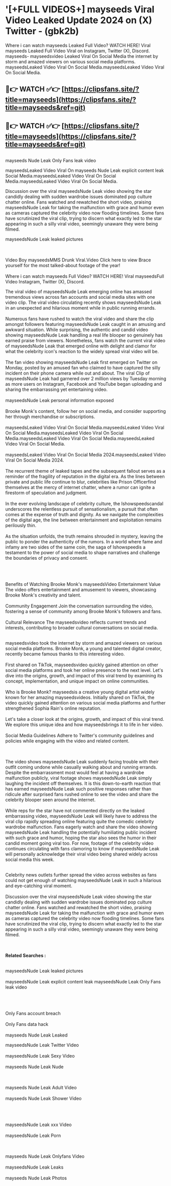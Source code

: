 #  '[+FULL VIDEOS+] mayseeds Viral Video Leaked Update 2024 on (X) Twitter - (gbk2b)

Where i can watch mayseeds Leaked Full Video? WATCH HERE! Viral mayseeds Leaked Full Video Viral on Instagram, Twitter (X), Discord.
mayseeds- mayseedsvideo Leaked Viral On Social Media the internet by storm and amazed viewers on various social media platforms.
mayseedsLeaked Video Viral On Social Media.mayseedsLeaked Video Viral On Social Media.




## 🔴👉 WATCH ✅👉 [https://clipsfans.site/?title=mayseeds](https://clipsfans.site/?title=mayseeds&ref=git)


## 🔴👉 WATCH ✅👉 [https://clipsfans.site/?title=mayseeds](https://clipsfans.site/?title=mayseeds&ref=git)
##


mayseeds Nude Leak Only Fans leak video 


mayseedsLeaked Video Viral On  mayseeds Nude Leak explicit content leak Social Media.mayseedsLeaked Video Viral On Social Media.mayseedsLeaked Video Viral On Social Media.



Discussion over the viral mayseedsNude Leak video showing the star candidly dealing with sudden wardrobe issues dominated pop culture chatter online. Fans watched and rewatched the short video, praising mayseedsNude Leak for taking the malfunction with grace and humor even as cameras captured the celebrity video now flooding timelines. Some fans have scrutinized the viral clip, trying to discern what exactly led to the star appearing in such a silly viral video, seemingly unaware they were being filmed.


mayseedsNude Leak leaked pictures


  <br>

  <br>
Video Boy mayseedsMMS Drunk Viral.Video Click here to view Brace yourself for the most talked-about footage of the year!
<br><br>
Where i can watch mayseeds Full Video? WATCH HERE! Viral mayseedsFull Video Instagram, Twitter (X), Discord.

The viral video of mayseedsNude Leak emerging online has amassed tremendous views across fan accounts and social media sites with one video clip. The viral video circulating recently shows mayseedsNude Leak in an unexpected and hilarious moment while in public running errands.
<br><br>
Numerous fans have rushed to watch the viral video and share the clip amongst followers featuring mayseedsNude Leak caught in an amusing and awkward situation. While surprising, the authentic and candid video showing mayseedsNude Leak handling a real life blooper so genuinely has earned praise from viewers. Nonetheless, fans watch the current viral video of mayseedsNude Leak that emerged online with delight and clamor for what the celebrity icon's reaction to the widely spread viral video will be.
<br><br>
The fan video showing mayseedsNude Leak first emerged on Twitter on Monday, posted by an amused fan who claimed to have captured the silly incident on their phone camera while out and about. The viral Clip of mayseedsNude Leak had garnered over 2 million views by Tuesday morning as more users on Instagram, Facebook and YouTube began uploading and sharing the embarrassing yet entertaining video.
<br><br>
mayseedsNude Leak personal information exposed
<br><br>
Brooke Monk's content, follow her on social media, and consider supporting her through merchandise or subscriptions.
<br><br>
mayseedsLeaked Video Viral On Social Media.mayseedsLeaked Video Viral On Social Media.mayseedsLeaked Video Viral On Social Media.mayseedsLeaked Video Viral On Social Media.mayseedsLeaked Video Viral On Social Media.
<br><br>
mayseedsLeaked Video Viral On Social Media 2024.mayseedsLeaked Video Viral On Social Media 2024.
<br><br>
The recurrent theme of leaked tapes and the subsequent fallout serves as a reminder of the fragility of reputation in the digital era. As the lines between private and public life continue to blur, celebrities like Prison Officerfind themselves at the mercy of internet chatter, where a rumor can ignite a firestorm of speculation and judgment.
<br><br>
In the ever evolving landscape of celebrity culture, the Ishowspeedscandal underscores the relentless pursuit of sensationalism, a pursuit that often comes at the expense of truth and dignity. As we navigate the complexities of the digital age, the line between entertainment and exploitation remains perilously thin.
<br><br>
As the situation unfolds, the truth remains shrouded in mystery, leaving the public to ponder the authenticity of the rumors. In a world where fame and infamy are two sides of the same coin, the saga of Ishowspeedis a testament to the power of social media to shape narratives and challenge the boundaries of privacy and consent.
<br><br>

<br><br>
Benefits of Watching Brooke Monk's mayseedsVideo Entertainment Value The video offers entertainment and amusement to viewers, showcasing Brooke Monk's creativity and talent.
<br><br>
Community Engagement Join the conversation surrounding the video, fostering a sense of community among Brooke Monk's followers and fans.
<br><br>
Cultural Relevance The mayseedsvideo reflects current trends and interests, contributing to broader cultural conversations on social media.
<br><br>


mayseedsvideo took the internet by storm and amazed viewers on various social media platforms. Brooke Monk, a young and talented digital creator, recently became famous thanks to this interesting video.
<br><br>
First shared on TikTok, mayseedsvideo quickly gained attention on other social media platforms and took her online presence to the next level. Let's dive into the origins, growth, and impact of this viral trend by examining its concept, implementation, and unique impact on online communities.
<br><br>
Who is Brooke Monk? mayseedsis a creative young digital artist widely known for her amazing mayseedsvideos. Initially shared on TikTok, the video quickly gained attention on various social media platforms and further strengthened Sophia Rain's online reputation.
<br><br>
Let's take a closer look at the origins, growth, and impact of this viral trend. We explore this unique idea and how mayseedsbrings it to life in her video.
<br><br>
Social Media Guidelines Adhere to Twitter's community guidelines and policies while engaging with the video and related content.


<br><br>
The video shows mayseedsNude Leak suddenly facing trouble with their outfit coming undone while casually walking about and running errands. Despite the embarrassment most would feel at having a wardrobe malfunction publicly, viral footage shows mayseedsNude Leak simply laughing the incident off themselves. It is this down-to-earth reaction that has earned mayseedsNude Leak such positive responses rather than ridicule after surprised fans rushed online to see the video and share the celebrity blooper seen around the internet.
<br><br>
While reps for the star have not commented directly on the leaked embarrassing video, mayseedsNude Leak will likely have to address the viral clip rapidly spreading online featuring quite the comedic celebrity wardrobe malfunction. Fans eagerly watch and share the video showing mayseedsNude Leak handling the potentially humiliating public incident with such grace and humor, hoping the star also sees the humor in their candid moment going viral too. For now, footage of the celebrity video continues circulating with fans clamoring to know if mayseedsNude Leak will personally acknowledge their viral video being shared widely across social media this week.
<br><br>

Celebrity news outlets further spread the video across websites as fans could not get enough of watching mayseedsNude Leak in such a hilarious and eye-catching viral moment.
<br><br>
Discussion over the viral mayseedsNude Leak video showing the star candidly dealing with sudden wardrobe issues dominated pop culture chatter online. Fans watched and rewatched the short video, praising mayseedsNude Leak for taking the malfunction with grace and humor even as cameras captured the celebrity video now flooding timelines. Some fans have scrutinized the viral clip, trying to discern what exactly led to the star appearing in such a silly viral video, seemingly unaware they were being filmed.


<br><br>
<strong>Related Searches :</strong>
<br><br>

mayseedsNude Leak leaked pictures
<br><br>
mayseedsNude Leak explicit content leak
mayseedsNude Leak Only Fans leak video
<br><br>

<br><br>
Only Fans account breach
<br><br>
Only Fans data hack
<br><br>
mayseeds Nude Leak Leaked

mayseedsNude Leak Twitter Video
<br><br>
mayseedsNude Leak Sexy Video
<br><br>
mayseeds Nude Leak Nude

<br><br>
mayseeds Nude Leak Adult Video
<br><br>
mayseeds Nude Leak Shower Video
<br><br>

<br><br>
mayseedsNude Leak xxx Video
<br><br>
mayseedsNude Leak Porn

<br><br>
mayseeds Nude Leak Onlyfans Video
<br><br>
mayseedsNude Leak Leaks
<br><br>
mayseeds Nude Leak Photos